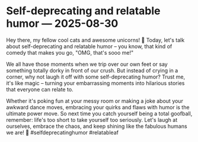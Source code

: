 # Self-deprecating and relatable humor — 2025-08-30

Hey there, my fellow cool cats and awesome unicorns! 🦄 Today, let's talk about self-deprecating and relatable humor – you know, that kind of comedy that makes you go, "OMG, that's sooo me!"

We all have those moments when we trip over our own feet or say something totally dorky in front of our crush. But instead of crying in a corner, why not laugh it off with some self-deprecating humor? Trust me, it's like magic – turning your embarrassing moments into hilarious stories that everyone can relate to.

Whether it's poking fun at your messy room or making a joke about your awkward dance moves, embracing your quirks and flaws with humor is the ultimate power move. So next time you catch yourself being a total goofball, remember: life's too short to take yourself too seriously. Let's laugh at ourselves, embrace the chaos, and keep shining like the fabulous humans we are! 💫 #selfdeprecatinghumor #relatableaf